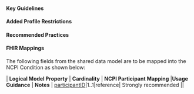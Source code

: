 #### Key Guidelines

#### Added Profile Restrictions

#### Recommended Practices

#### FHIR Mappings
The following fields from the shared data model are to be mapped into the NCPI Condition as shown below:

| **Logical Model Property** | **Cardinality** |  **NCPI Participant Mapping** |**Usage Guidance** | **Notes** |
[participantID](StructureDefinition-SharedDataModelCondition-definitions.html#diff_SharedDataModelResearchCondition.participantID)|1..1|reference| Strongly recommended ||